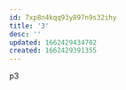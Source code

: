 ```yaml
---
id: 7xp8n4kqq93y897n9s32ihy
title: '3'
desc: ''
updated: 1662429434702
created: 1662429391355
---
```

p3